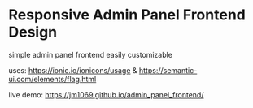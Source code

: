 # Responsive Admin Panel Frontend Design
simple admin panel frontend easily customizable

uses: https://ionic.io/ionicons/usage & https://semantic-ui.com/elements/flag.html

live demo: https://jm1069.github.io/admin_panel_frontend/
